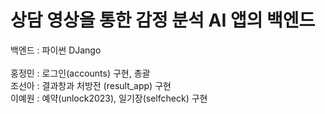 # 상담 영상을 통한 감정 분석 AI 앱의 백엔드
 백엔드 : 파이썬 DJango\
\
홍정민 : 로그인(accounts) 구현, 총괄\
조선아 : 결과창과 처방전 (result_app) 구현\
이예원 : 예약(unlock2023), 일기장(selfcheck) 구현

